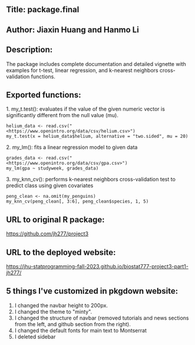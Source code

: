 ## Title: package.final

## Author: Jiaxin Huang and Hanmo Li

## Description:

The package includes complete documentation and detailed vignette with examples for t-test, linear regression, and k-nearest neighbors cross-validation functions.

## Exported functions:

1\. my_t.test(): evaluates if the value of the given numeric vector is significantly different from the null value (mu).

```{r}
helium_data <- read.csv("<https://www.openintro.org/data/csv/helium.csv>")
my_t.test(x = helium_data$helium, alternative = "two.sided", mu = 20)
```

2\. my_lm(): fits a linear regression model to given data

```{r}
grades_data <- read.csv("<https://www.openintro.org/data/csv/gpa.csv>") 
my_lm(gpa ~ studyweek, grades_data)
```

3\. my_knn_cv(): performs k-nearest neighbors cross-validation test to predict class using given covariates

```{r}
peng_clean <- na.omit(my_penguins) 
my_knn_cv(peng_clean[, 3:6], peng_clean$species, 1, 5)
```

## URL to original R package:

<https://github.com/jh277/project3>

## URL to the deployed website:

<https://jhu-statprogramming-fall-2023.github.io/biostat777-project3-part1-jh277/>

## 5 things I've customized in pkgdown website:

1.  I changed the navbar height to 200px.
2.  I changed the theme to "minty".
3.  I changed the structure of navbar (removed tutorials and news sections from the left, and github section from the right).
4.  I changed the default fonts for main text to Montserrat
5.  I deleted sidebar
